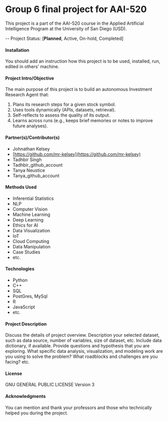 # Group 6 final project for AAI-520

This project is a part of the AAI-520 course in the Applied Artificial Intelligence Program at the University of San Diego (USD).

-- Project Status: [**Planned**, Active, On-hold, Completed]

#### Installation
You should add an instruction how this project is to be used, installed, run, edited in others’ machine.
 
#### Project Intro/Objective

The main purpose of this project is to build an autonomous Investment Research Agent that:
1. Plans its research steps for a given stock symbol.
2. Uses tools dynamically (APIs, datasets, retrieval).
3. Self-reflects to assess the quality of its output.
4. Learns across runs (e.g., keeps brief memories or notes to improve future analyses).

#### Partner(s)/Contributor(s)

* Johnathan Kelsey
* [https://github.com/mr-kelsey](https://github.com/mr-kelsey)
* Tadhbir Singh
* Tadhbir_github_account 
* Tanya Neustice
* Tanya_github_account

#### Methods Used
* Inferential Statistics
* NLP
* Computer Vision
* Machine Learning
* Deep Learning
* Ethics for AI
* Data Visualization
* IoT
* Cloud Computing 
* Data Manipulation
* Case Studies 
* etc.
#### Technologies
* Python
* C++
* SQL
* PostGres, MySql
* R
* JavaScript
* etc.

#### Project Description
Discuss the details of project overview. Description your selected dataset, such as data source, number of variables, size of dataset, etc. Include data dictionary, if available.  Provide questions and hypothesis that you are exploring. What specific data analysis, visualization, and modeling work are you using to solve the problem? What roadblocks and challenges are you facing? etc. 

#### License
GNU GENERAL PUBLIC LICENSE Version 3

#### Acknowledgments
You can mention and thank your professors and those who technically helped you during the project. 
